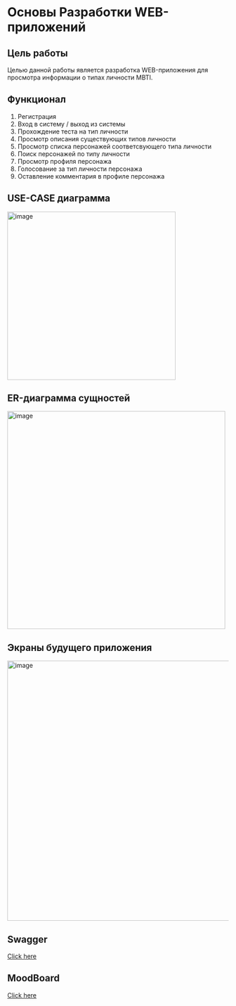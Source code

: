 # Основы Разработки WEB-приложений

## Цель работы 
Целью данной работы является разработка WEB-приложения для просмотра информации о типах личности MBTI.

## Функционал
1. Регистрация
3. Вход в систему / выход из системы
4. Прохождение теста на тип личности
5. Просмотр описания существующих типов личности
6. Просмотр списка персонажей соответсвующего типа личности
7. Поиск персонажей по типу личности
8. Просмотр профиля персонажа
9. Голосование за тип личности персонажа
10. Оставление комментария в профиле персонажа

## USE-CASE диаграмма

<img width="383" alt="image" src="https://user-images.githubusercontent.com/76661573/196056966-c22f0ad5-2aef-405b-8ca4-612f65343fa3.png">

## ER-диаграмма сущностей

<img width="496" alt="image" src="https://user-images.githubusercontent.com/76661573/192372405-ce0e9b52-718b-4f7e-aceb-164720729755.png">

## Экраны будущего приложения

<img width="592" alt="image" src="https://user-images.githubusercontent.com/76661573/196055436-f6c498ab-6fe0-4b88-bd3c-c8d39aa19bce.png">


## Swagger
[Click here](https://app.swaggerhub.com/apis/lenoleuum/MBTIdeal/1.0.0)


## MoodBoard
[Click here](https://vk.com/away.php?utf=1&to=https%3A%2F%2Fpin.it%2F4lETCrI)
